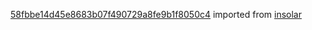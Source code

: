 [58fbbe14d45e8683b07f490729a8fe9b1f8050c4](https://github.com/insolar/insolar/commit/58fbbe14d45e8683b07f490729a8fe9b1f8050c4) imported from [insolar](https://github.com/insolar/insolar)
